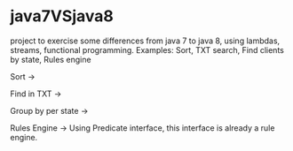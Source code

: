# java7VSjava8
project to exercise some differences from java 7 to java 8, using lambdas, streams, functional programming. Examples: Sort, TXT search, Find clients by state, Rules engine



Sort ->

Find in TXT ->

Group by per state ->

Rules Engine ->
Using Predicate interface, this interface is already a rule engine.
